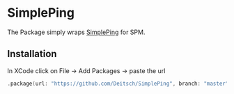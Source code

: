 # SimplePing

The Package simply wraps [SimplePing](https://developer.apple.com/library/mac/samplecode/SimplePing/Introduction/Intro.html) for SPM.

## Installation

In XCode click on File -> Add Packages -> paste the url

```swift
.package(url: "https://github.com/Deitsch/SimplePing", branch: "master")
```
